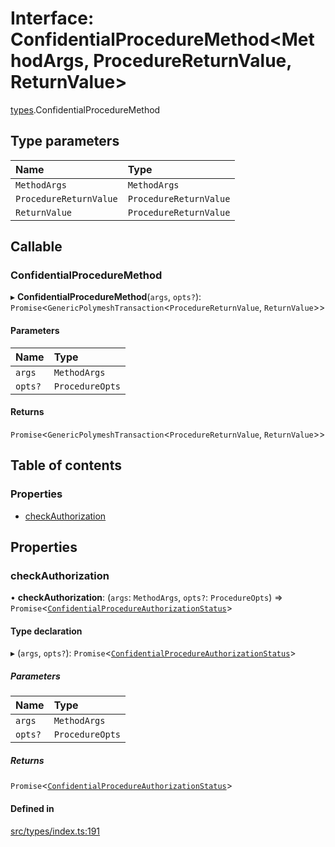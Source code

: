 # Interface: ConfidentialProcedureMethod<MethodArgs, ProcedureReturnValue, ReturnValue\>

[types](../wiki/types).ConfidentialProcedureMethod

## Type parameters

| Name | Type |
| :------ | :------ |
| `MethodArgs` | `MethodArgs` |
| `ProcedureReturnValue` | `ProcedureReturnValue` |
| `ReturnValue` | `ProcedureReturnValue` |

## Callable

### ConfidentialProcedureMethod

▸ **ConfidentialProcedureMethod**(`args`, `opts?`): `Promise`<`GenericPolymeshTransaction`<`ProcedureReturnValue`, `ReturnValue`\>\>

#### Parameters

| Name | Type |
| :------ | :------ |
| `args` | `MethodArgs` |
| `opts?` | `ProcedureOpts` |

#### Returns

`Promise`<`GenericPolymeshTransaction`<`ProcedureReturnValue`, `ReturnValue`\>\>

## Table of contents

### Properties

- [checkAuthorization](../wiki/types.ConfidentialProcedureMethod#checkauthorization)

## Properties

### checkAuthorization

• **checkAuthorization**: (`args`: `MethodArgs`, `opts?`: `ProcedureOpts`) => `Promise`<[`ConfidentialProcedureAuthorizationStatus`](../wiki/types.ConfidentialProcedureAuthorizationStatus)\>

#### Type declaration

▸ (`args`, `opts?`): `Promise`<[`ConfidentialProcedureAuthorizationStatus`](../wiki/types.ConfidentialProcedureAuthorizationStatus)\>

##### Parameters

| Name | Type |
| :------ | :------ |
| `args` | `MethodArgs` |
| `opts?` | `ProcedureOpts` |

##### Returns

`Promise`<[`ConfidentialProcedureAuthorizationStatus`](../wiki/types.ConfidentialProcedureAuthorizationStatus)\>

#### Defined in

[src/types/index.ts:191](https://github.com/PolymeshAssociation/polymesh-private-sdk/blob/dd40dc5f/src/types/index.ts#L191)
